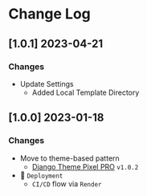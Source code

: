 # Change Log

## [1.0.1] 2023-04-21
### Changes

- Update Settings
  - Added Local Template Directory

## [1.0.0] 2023-01-18
### Changes

- Move to theme-based pattern
  - [Django Theme Pixel PRO](https://github.com/app-generator/django-theme-pixel-pro) `v1.0.2`
- 🚀 `Deployment` 
  - `CI/CD` flow via `Render`
